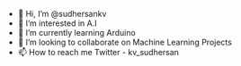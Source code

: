- 👋 Hi, I’m @sudhersankv
- 👀 I’m interested in A.I
- 🌱 I’m currently learning Arduino
- 💞️ I’m looking to collaborate on Machine Learning Projects
- 📫 How to reach me Twitter - kv_sudhersan

<!---
sudhersankv/sudhersankv is a ✨ special ✨ repository because its `README.md` (this file) appears on your GitHub profile.
You can click the Preview link to take a look at your changes.
--->
